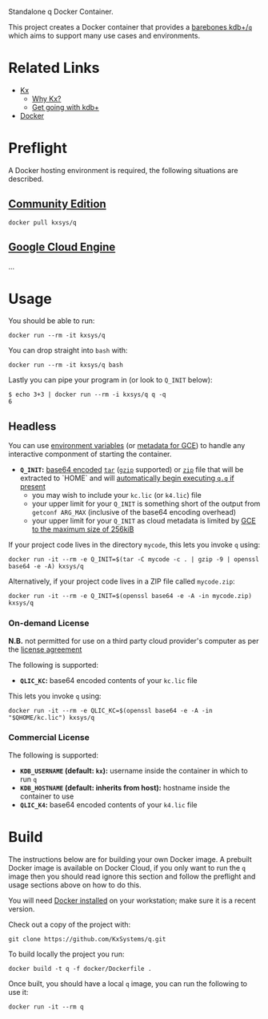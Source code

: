 Standalone q Docker Container.

This project creates a Docker container that provides a [barebones kdb+/`q`](https://kx.com/why-kx/) which aims to support many use cases and environments.

# Related Links

 * [Kx](https://kx.com)
     * [Why Kx?](https://kx.com/why-kx/)
     * [Get going with kdb+](https://code.kx.com)
 * [Docker](https://docker.com)

# Preflight

A Docker hosting environment is required, the following situations are described.

## [Community Edition](https://www.docker.com/community-edition)

    docker pull kxsys/q

## [Google Cloud Engine](https://cloud.google.com/compute/docs/containers/deploying-containers)

...

# Usage

You should be able to run:

    docker run --rm -it kxsys/q

You can drop straight into `bash` with:

    docker run --rm -it kxsys/q bash

Lastly you can pipe your program in (or look to `Q_INIT` below):

    $ echo 3+3 | docker run --rm -i kxsys/q q -q
    6

## Headless

You can use [environment variables](https://docs.docker.com/engine/reference/run/#env-environment-variables) (or [metadata for GCE](https://cloud.google.com/compute/docs/storing-retrieving-metadata)) to handle any interactive componment of starting the container.

 * **`Q_INIT`:** [base64 encoded](https://en.wikipedia.org/wiki/Base64) [`tar`](https://en.wikipedia.org/wiki/Tar_(computing)) ([`gzip`](https://en.wikipedia.org/wiki/Gzip) supported) or [`zip`](https://en.wikipedia.org/wiki/Zip_(file_format)) file that will be extracted to `HOME` and will [automatically begin executing `q.q` if present](https://www.kdbfaq.com/how-can-i-have-kdb-automatically-load-q-code-at-startup-in-every-session/)
     * you may wish to include your `kc.lic` (or `k4.lic`) file
     * your upper limit for your `Q_INIT` is something short of the output from `getconf ARG_MAX` (inclusive of the base64 encoding overhead)
     * your upper limit for your `Q_INIT` as cloud metadata is limited by [GCE to the maximum size of 256kiB](https://cloud.google.com/compute/docs/storing-retrieving-metadata#custom_metadata_size_limitations)

If your project code lives in the directory `mycode`, this lets you invoke `q` using:

    docker run -it --rm -e Q_INIT=$(tar -C mycode -c . | gzip -9 | openssl base64 -e -A) kxsys/q

Alternatively, if your project code lives in a ZIP file called `mycode.zip`:

    docker run -it --rm -e Q_INIT=$(openssl base64 -e -A -in mycode.zip) kxsys/q

### On-demand License

**N.B.** not permitted for use on a third party cloud provider's computer as per the [license agreement](https://ondemand.kx.com/)

The following is supported:

 * **`QLIC_KC`:** base64 encoded contents of your `kc.lic` file

This lets you invoke `q` using:

    docker run -it --rm -e QLIC_KC=$(openssl base64 -e -A -in "$QHOME/kc.lic") kxsys/q

### Commercial License

The following is supported:

 * **`KDB_USERNAME` (default: `kx`):** username inside the container in which to run `q`
 * **`KDB_HOSTNAME` (default: inherits from host):** hostname inside the container to use
 * **`QLIC_K4`:** base64 encoded contents of your `k4.lic` file

# Build

The instructions below are for building your own Docker image. A prebuilt Docker image is available on Docker Cloud, if you only want to run the `q` image then you should read ignore this section and follow the preflight and usage sections above on how to do this.

You will need [Docker installed](https://www.docker.com/community-edition) on your workstation; make sure it is a recent version.

Check out a copy of the project with:

    git clone https://github.com/KxSystems/q.git

To build locally the project you run:

    docker build -t q -f docker/Dockerfile .

Once built, you should have a local `q` image, you can run the following to use it:

    docker run -it --rm q
